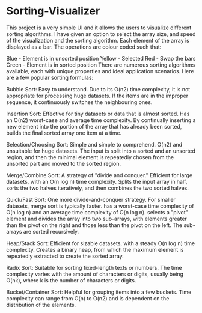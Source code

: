 # Sorting-Visualizer
This project is a very simple UI and it allows the users to visualize different sorting algorithms. I have given an option to select the array size, and speed of the visualization and the sorting algorithm. Each element of the array is displayed as a bar. The operations are colour coded such that:

Blue - Element is in unsorted position
Yellow - Selected
Red - Swap the bars
Green - Element is in sorted position
There are numerous sorting algorithms available, each with unique properties and ideal application scenarios. Here are a few popular sorting formulas:

Bubble Sort: Easy to understand. Due to its O(n2) time complexity, it is not appropriate for processing huge datasets. If the items are in the improper sequence, it continuously switches the neighbouring ones.

Insertion Sort: Effective for tiny datasets or data that is almost sorted. Has an O(n2) worst-case and average time complexity. By continually inserting a new element into the portion of the array that has already been sorted, builds the final sorted array one item at a time.

Selection/Choosing Sort: Simple and simple to comprehend. O(n2) and unsuitable for huge datasets. The input is split into a sorted and an unsorted region, and then the minimal element is repeatedly chosen from the unsorted part and moved to the sorted region.

Merge/Combine Sort: A strategy of "divide and conquer." Efficient for large datasets, with an O(n log n) time complexity. Splits the input array in half, sorts the two halves iteratively, and then combines the two sorted halves.

Quick/Fast Sort: One more divide-and-conquer strategy. For smaller datasets, merge sort is typically faster. has a worst-case time complexity of O(n log n) and an average time complexity of O(n log n). selects a "pivot" element and divides the array into two sub-arrays, with elements greater than the pivot on the right and those less than the pivot on the left. The sub-arrays are sorted recursively.

Heap/Stack Sort: Efficient for sizable datasets, with a steady O(n log n) time complexity. Creates a binary heap, from which the maximum element is repeatedly extracted to create the sorted array.

Radix Sort: Suitable for sorting fixed-length texts or numbers. The time complexity varies with the amount of characters or digits, usually being O(nk), where k is the number of characters or digits.

Bucket/Container Sort: Helpful for grouping items into a few buckets. Time complexity can range from O(n) to O(n2) and is dependent on the distribution of the elements.

